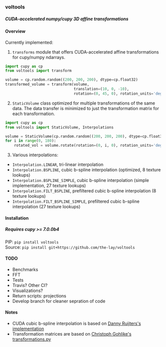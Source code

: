 ### voltools
##### CUDA-accelerated numpy/cupy 3D affine transformations


#### Overview
Currently implemented:
1. `transforms` module that offers CUDA-accelerated affine transformations for cupy/numpy ndarrays.

```python
import cupy as cp
from voltools import transform

volume = cp.random.random((200, 200, 200), dtype=cp.float32)
transformed_volume = transform(volume,
                               translation=(10, 0, -10),
                               rotation=(0, 45, 0), rotation_units='deg', rotation_order='rzxz')
```

2. `StaticVolume` class optimized for multiple transformations of the same data.
The data transfer is minimized to just the transformation matrix for each transformation.

```python
import cupy as cp
from voltools import StaticVolume, Interpolations

volume = StaticVolume(cp.random.random((200, 200, 200), dtype=cp.float32), interpolation=Interpolations.FILT_BSPLINE)
for i in range(0, 180):
    rotated_vol = volume.rotate(rotation=(0, i, 0), rotation_units='deg', rotation_order='rzxz', profile=True)
```
3. Various interpolations:
- `Interpolation.LINEAR`, tri-linear interpolation
- `Interpolation.BSPLINE`, cubic b-spline interpolation (optimized, 8 texture lookups)
- `Interpolation.BSPLINE_SIMPLE`, cubic b-spline interpolation (simple implementation, 27 texture lookups)
- `Interpolation.FILT_BSPLINE`, prefiltered cubic b-spline interpolation (8 texture lookups)
- `Interpolation.FILT_BSPLINE_SIMPLE`, prefiltered cubic b-spline interpolation (27 texture lookups)

#### Installation
##### Requires cupy >= 7.0.0b4

PIP: `pip install voltools`  
Source: `pip install git+https://github.com/the-lay/voltools`

#### TODO
- Benchmarks
- FFT
- Tests
- Travis? Other CI?
- Visualizations?
- Return scripts: projections
- Develop branch for cleaner sepration of code

#### Notes
- CUDA cubic b-spline interpolation is based on [Danny Ruijters's implementation](https://github.com/DannyRuijters/CubicInterpolationCUDA/)
- Transformation matrices are based on [Christoph Gohlike's transformations.py](https://www.lfd.uci.edu/~gohlke/code/transformations.py.html)
